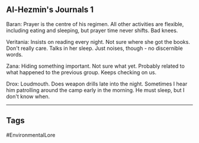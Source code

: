 ## Al-Hezmin's Journals 1
Baran: Prayer is the centre of his regimen. All other activities are flexible, including eating and sleeping, but prayer time never shifts. Bad knees.

Veritania: Insists on reading every night. Not sure where she got the books. Don't really care. Talks in her sleep. Just noises, though - no discernible words.

Zana: Hiding something important. Not sure what yet. Probably related to what happened to the previous group. Keeps checking on us.

Drox: Loudmouth. Does weapon drills late into the night. Sometimes I hear him patrolling around the camp early in the morning. He must sleep, but I don't know when.

---
## Tags
#EnvironmentalLore 